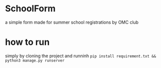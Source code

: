 # SchoolForm
a simple form made for summer school registrations by OMC club 

# how to run 

simply by cloning the project and runninh `pip install requirement.txt && python3 manage.py runserver`
